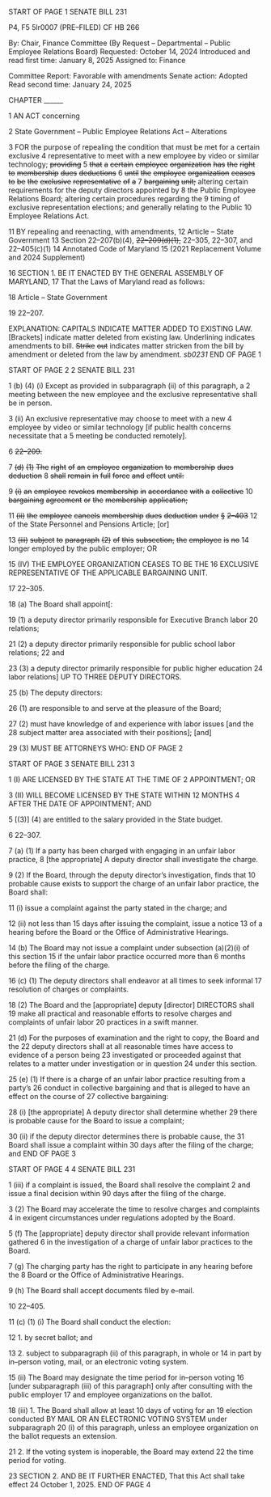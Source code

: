 START OF PAGE 1
SENATE BILL 231

P4, F5 5lr0007
(PRE–FILED) CF HB 266

By: Chair, Finance Committee (By Request – Departmental – Public Employee
Relations Board)
Requested: October 14, 2024
Introduced and read first time: January 8, 2025
Assigned to: Finance

Committee Report: Favorable with amendments
Senate action: Adopted
Read second time: January 24, 2025

CHAPTER ______

1 AN ACT concerning

2 State Government – Public Employee Relations Act – Alterations

3 FOR the purpose of repealing the condition that must be met for a certain exclusive
4 representative to meet with a new employee by video or similar technology; ~~providing~~
5 ~~that~~ ~~a~~ ~~certain~~ ~~employee~~ ~~organization~~ ~~has~~ ~~the~~ ~~right~~ ~~to~~ ~~membership~~ ~~dues~~ ~~deductions~~
6 ~~until~~ ~~the~~ ~~employee~~ ~~organization~~ ~~ceases~~ ~~to~~ ~~be~~ ~~the~~ ~~exclusive~~ ~~representative~~ ~~of~~ ~~a~~
7 ~~bargaining~~ ~~unit;~~ altering certain requirements for the deputy directors appointed by
8 the Public Employee Relations Board; altering certain procedures regarding the
9 timing of exclusive representation elections; and generally relating to the Public
10 Employee Relations Act.

11 BY repealing and reenacting, with amendments,
12 Article – State Government
13 Section 22–207(b)(4), ~~22–209(d)(1),~~ 22–305, 22–307, and 22–405(c)(1)
14 Annotated Code of Maryland
15 (2021 Replacement Volume and 2024 Supplement)

16 SECTION 1. BE IT ENACTED BY THE GENERAL ASSEMBLY OF MARYLAND,
17 That the Laws of Maryland read as follows:

18 Article – State Government

19 22–207.

EXPLANATION: CAPITALS INDICATE MATTER ADDED TO EXISTING LAW.
[Brackets] indicate matter deleted from existing law.
Underlining indicates amendments to bill.
~~Strike~~ ~~out~~ indicates matter stricken from the bill by amendment or deleted from the law by
amendment. *sb0231*
END OF PAGE 1

START OF PAGE 2
2 SENATE BILL 231

1 (b) (4) (i) Except as provided in subparagraph (ii) of this paragraph, a
2 meeting between the new employee and the exclusive representative shall be in person.

3 (ii) An exclusive representative may choose to meet with a new
4 employee by video or similar technology [if public health concerns necessitate that a
5 meeting be conducted remotely].

6 ~~22–209.~~

7 ~~(d)~~ ~~(1)~~ ~~The~~ ~~right~~ ~~of~~ ~~an~~ ~~employee~~ ~~organization~~ ~~to~~ ~~membership~~ ~~dues~~ ~~deduction~~
8 ~~shall~~ ~~remain~~ ~~in~~ ~~full~~ ~~force~~ ~~and~~ ~~effect~~ ~~until:~~

9 ~~(i)~~ ~~an~~ ~~employee~~ ~~revokes~~ ~~membership~~ ~~in~~ ~~accordance~~ ~~with~~ ~~a~~ ~~collective~~
10 ~~bargaining~~ ~~agreement~~ ~~or~~ ~~the~~ ~~membership~~ ~~application;~~

11 ~~(ii)~~ ~~the~~ ~~employee~~ ~~cancels~~ ~~membership~~ ~~dues~~ ~~deduction~~ ~~under~~ ~~§~~ ~~2–403~~
12 of the State Personnel and Pensions Article; [or]

13 ~~(iii)~~ ~~subject~~ ~~to~~ ~~paragraph~~ ~~(2)~~ ~~of~~ ~~this~~ ~~subsection,~~ ~~the~~ ~~employee~~ ~~is~~ ~~no~~
14 longer employed by the public employer; OR

15 (IV) THE EMPLOYEE ORGANIZATION CEASES TO BE THE
16 EXCLUSIVE REPRESENTATIVE OF THE APPLICABLE BARGAINING UNIT.

17 22–305.

18 (a) The Board shall appoint[:

19 (1) a deputy director primarily responsible for Executive Branch labor
20 relations;

21 (2) a deputy director primarily responsible for public school labor relations;
22 and

23 (3) a deputy director primarily responsible for public higher education
24 labor relations] UP TO THREE DEPUTY DIRECTORS.

25 (b) The deputy directors:

26 (1) are responsible to and serve at the pleasure of the Board;

27 (2) must have knowledge of and experience with labor issues [and the
28 subject matter area associated with their positions]; [and]

29 (3) MUST BE ATTORNEYS WHO:
END OF PAGE 2

START OF PAGE 3
SENATE BILL 231 3

1 (I) ARE LICENSED BY THE STATE AT THE TIME OF
2 APPOINTMENT; OR

3 (II) WILL BECOME LICENSED BY THE STATE WITHIN 12 MONTHS
4 AFTER THE DATE OF APPOINTMENT; AND

5 [(3)] (4) are entitled to the salary provided in the State budget.

6 22–307.

7 (a) (1) If a party has been charged with engaging in an unfair labor practice,
8 [the appropriate] A deputy director shall investigate the charge.

9 (2) If the Board, through the deputy director’s investigation, finds that
10 probable cause exists to support the charge of an unfair labor practice, the Board shall:

11 (i) issue a complaint against the party stated in the charge; and

12 (ii) not less than 15 days after issuing the complaint, issue a notice
13 of a hearing before the Board or the Office of Administrative Hearings.

14 (b) The Board may not issue a complaint under subsection (a)(2)(i) of this section
15 if the unfair labor practice occurred more than 6 months before the filing of the charge.

16 (c) (1) The deputy directors shall endeavor at all times to seek informal
17 resolution of charges or complaints.

18 (2) The Board and the [appropriate] deputy [director] DIRECTORS shall
19 make all practical and reasonable efforts to resolve charges and complaints of unfair labor
20 practices in a swift manner.

21 (d) For the purposes of examination and the right to copy, the Board and the
22 deputy directors shall at all reasonable times have access to evidence of a person being
23 investigated or proceeded against that relates to a matter under investigation or in question
24 under this section.

25 (e) (1) If there is a charge of an unfair labor practice resulting from a party’s
26 conduct in collective bargaining and that is alleged to have an effect on the course of
27 collective bargaining:

28 (i) [the appropriate] A deputy director shall determine whether
29 there is probable cause for the Board to issue a complaint;

30 (ii) if the deputy director determines there is probable cause, the
31 Board shall issue a complaint within 30 days after the filing of the charge; and
END OF PAGE 3

START OF PAGE 4
4 SENATE BILL 231

1 (iii) if a complaint is issued, the Board shall resolve the complaint
2 and issue a final decision within 90 days after the filing of the charge.

3 (2) The Board may accelerate the time to resolve charges and complaints
4 in exigent circumstances under regulations adopted by the Board.

5 (f) The [appropriate] deputy director shall provide relevant information gathered
6 in the investigation of a charge of unfair labor practices to the Board.

7 (g) The charging party has the right to participate in any hearing before the
8 Board or the Office of Administrative Hearings.

9 (h) The Board shall accept documents filed by e–mail.

10 22–405.

11 (c) (1) (i) The Board shall conduct the election:

12 1. by secret ballot; and

13 2. subject to subparagraph (ii) of this paragraph, in whole or
14 in part by in–person voting, mail, or an electronic voting system.

15 (ii) The Board may designate the time period for in–person voting
16 [under subparagraph (iii) of this paragraph] only after consulting with the public employer
17 and employee organizations on the ballot.

18 (iii) 1. The Board shall allow at least 10 days of voting for an
19 election conducted BY MAIL OR AN ELECTRONIC VOTING SYSTEM under subparagraph
20 (i) of this paragraph, unless an employee organization on the ballot requests an extension.

21 2. If the voting system is inoperable, the Board may extend
22 the time period for voting.

23 SECTION 2. AND BE IT FURTHER ENACTED, That this Act shall take effect
24 October 1, 2025.
END OF PAGE 4
